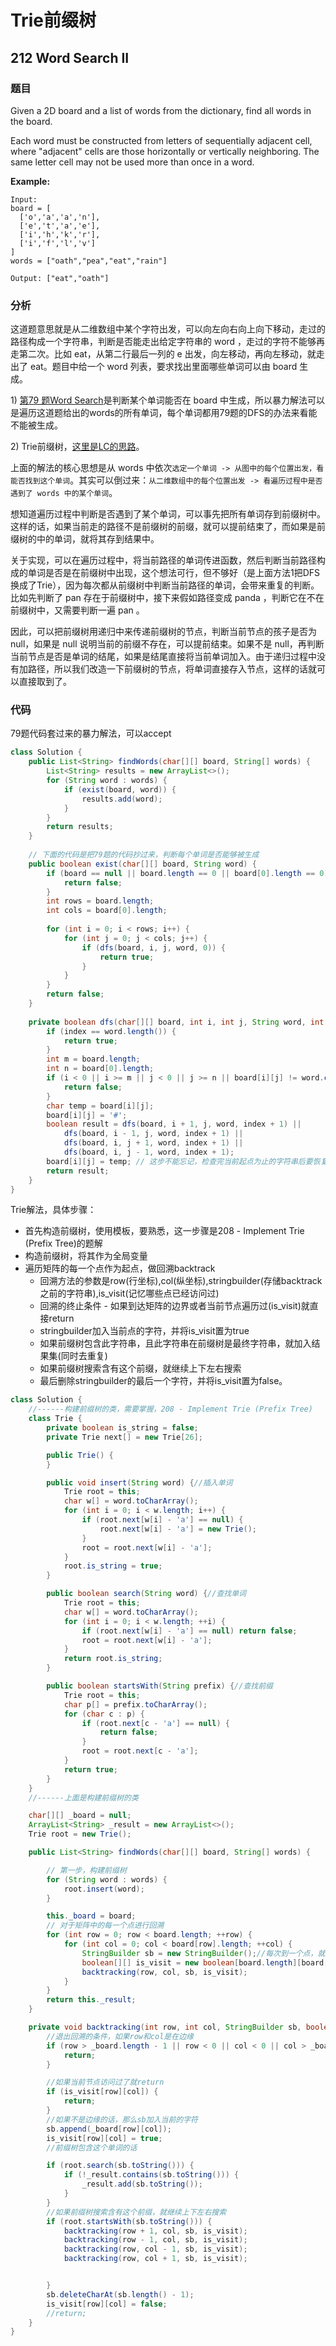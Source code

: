 # Trie前缀树

## 212 Word Search II

### 题目

Given a 2D board and a list of words from the dictionary, find all words in the board.

Each word must be constructed from letters of sequentially adjacent cell, where "adjacent" cells are those horizontally or vertically neighboring. The same letter cell may not be used more than once in a word.

**Example:**

```text
Input: 
board = [
  ['o','a','a','n'],
  ['e','t','a','e'],
  ['i','h','k','r'],
  ['i','f','l','v']
]
words = ["oath","pea","eat","rain"]

Output: ["eat","oath"]
```

### 分析

这道题意思就是从二维数组中某个字符出发，可以向左向右向上向下移动，走过的路径构成一个字符串，判断是否能走出给定字符串的 word ，走过的字符不能够再走第二次。比如 eat，从第二行最后一列的 e 出发，向左移动，再向左移动，就走出了 eat。题目中给一个 word 列表，要求找出里面哪些单词可以由 board 生成。

1\) [第79 题Word Search](https://app.gitbook.com/@guilindev/s/interview/leetcode/backtracking#79-word-search)是判断某个单词能否在 board 中生成，所以暴力解法可以是遍历这道题给出的words的所有单词，每个单词都用79题的DFS的办法来看能不能被生成。

2\) Trie前缀树，[这里是LC的思路](https://leetcode.com/problems/word-search-ii/discuss/59780/Java-15ms-Easiest-Solution-%28100.00%29)。

上面的解法的核心思想是从 words 中依次`选定一个单词 -> 从图中的每个位置出发，看能否找到这个单词`。其实可以倒过来：`从二维数组中的每个位置出发 -> 看遍历过程中是否遇到了 words 中的某个单词`。

想知道遍历过程中判断是否遇到了某个单词，可以事先把所有单词存到前缀树中。这样的话，如果当前走的路径不是前缀树的前缀，就可以提前结束了，而如果是前缀树的中的单词，就将其存到结果中。

关于实现，可以在遍历过程中，将当前路径的单词传进函数，然后判断当前路径构成的单词是否是在前缀树中出现，这个想法可行，但不够好（是上面方法1把DFS换成了Trie），因为每次都从前缀树中判断当前路径的单词，会带来重复的判断。比如先判断了 pan 存在于前缀树中，接下来假如路径变成 panda ，判断它在不在前缀树中，又需要判断一遍 pan 。

因此，可以把前缀树用递归中来传递前缀树的节点，判断当前节点的孩子是否为 null，如果是 null 说明当前的前缀不存在，可以提前结束。如果不是 null，再判断当前节点是否是单词的结尾，如果是结尾直接将当前单词加入。由于递归过程中没有加路径，所以我们改造一下前缀树的节点，将单词直接存入节点，这样的话就可以直接取到了。

### 代码

79题代码套过来的暴力解法，可以accept

```java
class Solution {
    public List<String> findWords(char[][] board, String[] words) {
        List<String> results = new ArrayList<>();
        for (String word : words) {
            if (exist(board, word)) {
                results.add(word);
            }
        }
        return results;
    }
    
    // 下面的代码是把79题的代码抄过来，判断每个单词是否能够被生成
    public boolean exist(char[][] board, String word) {
        if (board == null || board.length == 0 || board[0].length == 0) {
            return false;
        }
        int rows = board.length;
        int cols = board[0].length;
        
        for (int i = 0; i < rows; i++) {
            for (int j = 0; j < cols; j++) {
                if (dfs(board, i, j, word, 0)) {
                    return true;
                }
            }
        }
        return false;
    }
    
    private boolean dfs(char[][] board, int i, int j, String word, int index) {
        if (index == word.length()) {
            return true;
        }
        int m = board.length;
        int n = board[0].length;
        if (i < 0 || i >= m || j < 0 || j >= n || board[i][j] != word.charAt(index)) {
            return false;
        }
        char temp = board[i][j];
        board[i][j] = '#';
        boolean result = dfs(board, i + 1, j, word, index + 1) ||
            dfs(board, i - 1, j, word, index + 1) ||
            dfs(board, i, j + 1, word, index + 1) ||
            dfs(board, i, j - 1, word, index + 1);
        board[i][j] = temp; // 这步不能忘记，检查完当前起点为止的字符串后要恢复访问记录        
        return result;
    }
}
```

Trie解法，具体步骤：

* 首先构造前缀树，使用模板，要熟悉，这一步骤是208 - Implement Trie \(Prefix Tree\)的题解
* 构造前缀树，将其作为全局变量
* 遍历矩阵的每一个点作为起点，做回溯backtrack
  * 回溯方法的参数是row\(行坐标\),col\(纵坐标\),stringbuilder\(存储backtrack之前的字符串\),is\_visit\(记忆哪些点已经访问过\)
  * 回溯的终止条件 - 如果到达矩阵的边界或者当前节点遍历过\(is\_visit\)就直接return
  * stringbuilder加入当前点的字符，并将is\_visit置为true
  * 如果前缀树包含此字符串，且此字符串在前缀树是最终字符串，就加入结果集\(同时去重复\)
  * 如果前缀树搜索含有这个前缀，就继续上下左右搜索
  * 最后删除stringbuilder的最后一个字符，并将is\_visit置为false。

```java
class Solution {
    //------构建前缀树的类，需要掌握，208 - Implement Trie (Prefix Tree)
    class Trie {
        private boolean is_string = false;
        private Trie next[] = new Trie[26];

        public Trie() {
        }

        public void insert(String word) {//插入单词
            Trie root = this;
            char w[] = word.toCharArray();
            for (int i = 0; i < w.length; i++) {
                if (root.next[w[i] - 'a'] == null) {
                    root.next[w[i] - 'a'] = new Trie();
                }
                root = root.next[w[i] - 'a'];
            }
            root.is_string = true;
        }

        public boolean search(String word) {//查找单词
            Trie root = this;
            char w[] = word.toCharArray();
            for (int i = 0; i < w.length; ++i) {
                if (root.next[w[i] - 'a'] == null) return false;
                root = root.next[w[i] - 'a'];
            }
            return root.is_string;
        }

        public boolean startsWith(String prefix) {//查找前缀
            Trie root = this;
            char p[] = prefix.toCharArray();
            for (char c : p) {
                if (root.next[c - 'a'] == null) {
                    return false;
                }
                root = root.next[c - 'a'];
            }
            return true;
        }
    }
    //------上面是构建前缀树的类

    char[][] _board = null;
    ArrayList<String> _result = new ArrayList<>();
    Trie root = new Trie();

    public List<String> findWords(char[][] board, String[] words) {

        // 第一步，构建前缀树
        for (String word : words) {
            root.insert(word);
        }

        this._board = board;
        // 对于矩阵中的每一个点进行回溯
        for (int row = 0; row < board.length; ++row) {
            for (int col = 0; col < board[row].length; ++col) {
                StringBuilder sb = new StringBuilder();//每次到一个点，就先进建一个Stringbuilder类型
                boolean[][] is_visit = new boolean[board.length][board[0].length];
                backtracking(row, col, sb, is_visit);
            }
        }
        return this._result;
    }

    private void backtracking(int row, int col, StringBuilder sb, boolean[][] is_visit) {
        //退出回溯的条件，如果row和col是在边缘
        if (row > _board.length - 1 || row < 0 || col < 0 || col > _board[0].length - 1) {
            return;
        }

        //如果当前节点访问过了就return
        if (is_visit[row][col]) {
            return;
        }
        //如果不是边缘的话，那么sb加入当前的字符
        sb.append(_board[row][col]);
        is_visit[row][col] = true;
        //前缀树包含这个单词的话

        if (root.search(sb.toString())) {
            if (!_result.contains(sb.toString())) {
                _result.add(sb.toString());
            }
        }
        //如果前缀树搜索含有这个前缀，就继续上下左右搜索
        if (root.startsWith(sb.toString())) {
            backtracking(row + 1, col, sb, is_visit);
            backtracking(row - 1, col, sb, is_visit);
            backtracking(row, col - 1, sb, is_visit);
            backtracking(row, col + 1, sb, is_visit);


        }
        sb.deleteCharAt(sb.length() - 1);
        is_visit[row][col] = false;
        //return;
    }
}
```


